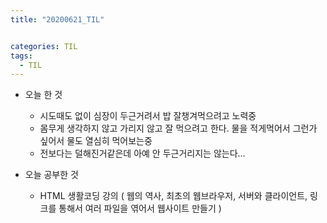 ```yaml
---
title: "20200621_TIL"


categories: TIL
tags:
  - TIL
---
```


- 오늘 한 것

  - 시도때도 없이 심장이 두근거려서 밥 잘챙겨먹으려고 노력중
  - 몸무게 생각하지 않고 가리지 않고 잘 먹으려고 한다. 물을 적게먹어서 그런가 싶어서 물도 열심히 먹어보는중
  - 전보다는 덜해진거같은데 아예 안 두근거리지는 않는다...

- 오늘 공부한 것
  - HTML 생활코딩 강의 ( 웹의 역사, 최초의 웹브라우저, 서버와 클라이언트, 링크를 통해서 여러 파일을 엮어서 웹사이트 만들기 )
